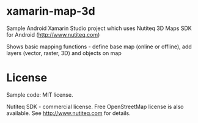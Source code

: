 xamarin-map-3d
==============

Sample Android Xamarin Studio project which uses Nutiteq 3D Maps SDK for Android (http://www.nutiteq.com)

Shows basic mapping functions - define base map (online or offline), add layers (vector, raster, 3D) and objects on map


License
=======

Sample code: MIT license. 

Nutiteq SDK - commercial license. Free OpenStreetMap license is also available. See http://www.nutiteq.com for details.
